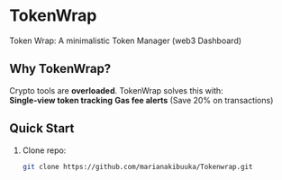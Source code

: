 # TokenWrap
Token Wrap: A minimalistic Token Manager (web3 Dashboard)

 
## Why TokenWrap?  
Crypto tools are **overloaded**. TokenWrap solves this with:  
**Single-view token tracking**
 **Gas fee alerts** (Save 20% on transactions)  
 

## **Quick Start**  
1. Clone repo:  
   ```bash
   git clone https://github.com/marianakibuuka/Tokenwrap.git

